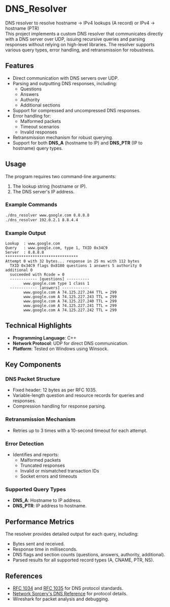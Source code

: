 # DNS_Resolver
DNS resolver to resolve hostname -> IPv4 lookups (A record) or IPv4 -> hostname (PTR)  
This project implements a custom DNS resolver that communicates directly with a DNS server over UDP, issuing recursive queries and parsing responses without relying on high-level libraries. The resolver supports various query types, error handling, and retransmission for robustness.

## Features

- Direct communication with DNS servers over UDP.
- Parsing and outputting DNS responses, including:
  - Questions
  - Answers
  - Authority
  - Additional sections
- Support for compressed and uncompressed DNS responses.
- Error handling for:
  - Malformed packets
  - Timeout scenarios
  - Invalid responses
- Retransmission mechanism for robust querying.
- Support for both **DNS_A** (hostname to IP) and **DNS_PTR** (IP to hostname) query types.

## Usage

The program requires two command-line arguments:
1. The lookup string (hostname or IP).
2. The DNS server's IP address.

### Example Commands

```bash
./dns_resolver www.google.com 8.8.8.8
./dns_resolver 192.0.2.1 8.8.4.4
```

### Example Output
```plaintext
Lookup  : www.google.com
Query   : www.google.com, type 1, TXID 0x34C9
Server  : 8.8.8.8
********************************
Attempt 0 with 32 bytes... response in 25 ms with 112 bytes
  TXID 0x34C9 flags 0x8180 questions 1 answers 5 authority 0 additional 0
  succeeded with Rcode = 0
  ------------ [questions] ----------
        www.google.com type 1 class 1
  ------------ [answers] ------------
        www.google.com A 74.125.227.244 TTL = 299
        www.google.com A 74.125.227.243 TTL = 299
        www.google.com A 74.125.227.240 TTL = 299
        www.google.com A 74.125.227.241 TTL = 299
        www.google.com A 74.125.227.242 TTL = 299
```

## Technical Highlights

- **Programming Language**: C++
- **Network Protocol**: UDP for direct DNS communication.
- **Platform**: Tested on Windows using Winsock.

## Key Components

### DNS Packet Structure
- Fixed header: 12 bytes as per RFC 1035.
- Variable-length question and resource records for queries and responses.
- Compression handling for response parsing.

### Retransmission Mechanism
- Retries up to 3 times with a 10-second timeout for each attempt.

### Error Detection
- Identifies and reports:
  - Malformed packets
  - Truncated responses
  - Invalid or mismatched transaction IDs
  - Socket errors and timeouts

### Supported Query Types
- **DNS_A**: Hostname to IP address.
- **DNS_PTR**: IP address to hostname.

## Performance Metrics

The resolver provides detailed output for each query, including:
- Bytes sent and received.
- Response time in milliseconds.
- DNS flags and section counts (questions, answers, authority, additional).
- Parsed results for all supported record types (A, CNAME, PTR, NS).

## References

- [RFC 1034](https://www.ietf.org/rfc/rfc1034.txt) and [RFC 1035](https://www.ietf.org/rfc/rfc1035.txt) for DNS protocol standards.
- [Network Sorcery's DNS Reference](http://www.networksorcery.com/enp/protocol/dns.htm) for protocol details.
- Wireshark for packet analysis and debugging.
